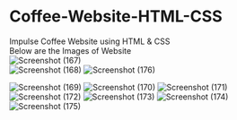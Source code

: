 # Coffee-Website-HTML-CSS
Impulse Coffee Website using HTML & CSS
<br>
Below are the Images of Website
<br>
![Screenshot (167)](https://github.com/user-attachments/assets/f1d5bbcf-4e60-4f1f-a95f-0da8b7ed6d7e)
<br>
![Screenshot (168)](https://github.com/user-attachments/assets/65a75233-bd5f-4a29-9a49-7ca1ad376edb)
![Screenshot (176)](https://github.com/user-attachments/assets/c198b36b-2fac-4f9e-a1cc-198e1c9fc425)


![Screenshot (169)](https://github.com/user-attachments/assets/88cb5939-5204-4d39-96fe-c29d250f5d58)
![Screenshot (170)](https://github.com/user-attachments/assets/75c0e5eb-e474-4b14-8065-5981601c3463)
![Screenshot (171)](https://github.com/user-attachments/assets/0618eaa6-f06f-4946-a78e-90fb46a52399)
![Screenshot (172)](https://github.com/user-attachments/assets/4f605313-5ddf-4aa2-b1b3-fed0e7f14edc)
![Screenshot (173)](https://github.com/user-attachments/assets/d860d889-cb0d-4188-8e57-bb8bdb53396d)
![Screenshot (174)](https://github.com/user-attachments/assets/4818608c-1aea-4e7a-8508-726aa4833a22)
![Screenshot (175)](https://github.com/user-attachments/assets/f35cf375-59f7-4770-9dd7-4300e1181cd6)
